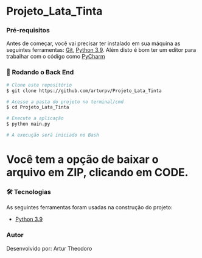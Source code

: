 # Projeto_Lata_Tinta

### Pré-requisitos

Antes de começar, você vai precisar ter instalado em sua máquina as seguintes ferramentas:
[Git](https://git-scm.com), [Python 3.9](https://www.python.org/). 
Além disto é bom ter um editor para trabalhar com o código como [PyCharm](https://www.jetbrains.com/pt-br/pycharm/)

### 🎲 Rodando o Back End

```bash
# Clone este repositório
$ git clone https://github.com/arturpv/Projeto_Lata_Tinta

# Acesse a pasta do projeto no terminal/cmd
$ cd Projeto_Lata_Tinta

# Execute a aplicação
$ python main.py

# A execução será iniciado no Bash
```
# Você tem a opção de baixar o arquivo em ZIP, clicando em CODE.

### 🛠 Tecnologias

As seguintes ferramentas foram usadas na construção do projeto:

- [Python 3.9](https://www.python.org/)

### Autor

Desenvolvido por: Artur Theodoro

